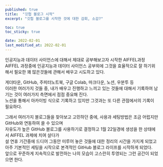 ```yaml
---
published: true
title:  "깃헙 블로그 시작"
excerpt: "깃헙 블로그를 시작한 것에 대한 감회, 소감?"

toc: true
toc_sticky: true

date: 2022-02-01
last_modified_at: 2022-02-01
---
```




인공지능과 데이터 사이언스에 대해서 제대로 공부해보고자 시작한 AIFFEL과정   
AIFFEL 과정중에 인공지능과 데이터 사이언스 공부외에 그것을 효율적으로 잘 하기위해서 필요한 꽤 많은것들에 관해서 배우고 시도하고 있다.  

게더타운, GitHub, 주피터노트북, 구글 Colab, 마크다운, 노션, 우분투 등   
이러한 여러가지 것들 중, 내가 배우고 진행하고 느끼고 있는 것들에 대해서 기록하여 남기는 것이 여러가지 측면에서 점점 중요해 진다.  
노션을 통해서 아카이빙 식으로 기록하고 있지만 그것과는 또 다른 관점에서의 기록이 필요하다.  

그래서 여러가지 블로그들을 찾아보고 고민하던 중에, 사용과 세팅방법은 조금 어럽지만 GitHub와 연동하여 쓸 수 있으며   
자유도가 높은 GitHub 블로그를 사용하기로 결정하고 1월 22일경에 생성을 한 상태에서 AIFFEL 과제에 치여 살다가   
설 연휴 기간중에 드디어 그동안 미루어 놓은 것들에 대한 정리의 시간을 가지게 되었고   
아주 기본적인 세팅을 시작으로 본격적인 GitHub 블로그 라이프를 시작하게 되었다.   
앞으로 꾸준하게 지속적으로 발전하는 나의 모습이 고스란히 투영되는 그런 공간이 되었으면 한다.
